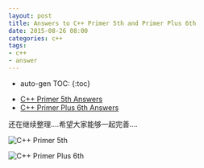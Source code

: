 ```yaml
---
layout: post
title: Answers to C++ Primer 5th and Primer Plus 6th
date: 2015-08-26 08:00
categories: c++
tags:
- c++
- answer
---
```


* auto-gen TOC:
{:toc}

- [C++ Primer 5th Answers](https://github.com/wangzhe3224/cxxPrimer5th)
- [C++ Primer Plus 6th Answers](https://github.com/wangzhe3224/PrimerCxxPlusAnswers)

还在继续整理....希望大家能够一起完善....

![C++ Primer 5th](http://ecx.images-amazon.com/images/I/41gasGs%2BLCL._SX351_BO1,204,203,200_.jpg)

![C++ Primer Plus 6th](http://ecx.images-amazon.com/images/I/51hYz21HbAL._SX388_BO1,204,203,200_.jpg)
